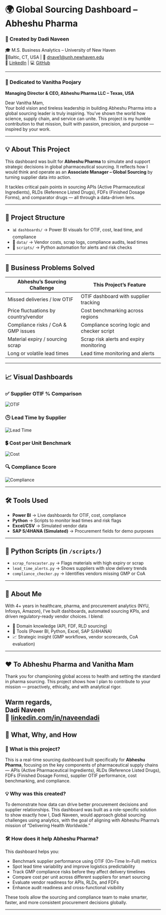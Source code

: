 # 🌍 Global Sourcing Dashboard – Abheshu Pharma

### 📌 Created by **Dadi Naveen**  
🎓 M.S. Business Analytics – University of New Haven  
📍Baltic, CT, USA | 📧 dnave1@unh.newhaven.edu  
💼 [LinkedIn](https://linkedin.com/in/naveendadi) | 💻 [GitHub](https://github.com/dadinaveen1729)

---

### 🌟 Dedicated to **Vanitha Poojary**  
**Managing Director & CEO, Abheshu Pharma LLC – Texas, USA**

Dear Vanitha Mam,  
Your bold vision and tireless leadership in building Abheshu Pharma into a global sourcing leader is truly inspiring. You’ve shown the world how science, supply chain, and service can unite. This project is my humble contribution to that mission, built with passion, precision, and purpose — inspired by your work.

---

## 💡 About This Project

This dashboard was built for **Abheshu Pharma** to simulate and support strategic decisions in global pharmaceutical sourcing. It reflects how I would think and operate as an **Associate Manager – Global Sourcing** by turning supplier data into action.

It tackles critical pain points in sourcing APIs (Active Pharmaceutical Ingredients), RLDs (Reference Listed Drugs), FDFs (Finished Dosage Forms), and comparator drugs — all through a data-driven lens.

---

## 🧩 Project Structure

- 📊 `dashboards/` → Power BI visuals for OTIF, cost, lead time, and compliance
- 🧾 `data/` → Vendor costs, scrap logs, compliance audits, lead times
- 🧠 `scripts/` → Python automation for alerts and risk checks

---

## 🎯 Business Problems Solved

| Abheshu’s Sourcing Challenge                     | This Project’s Feature                                  |
|--------------------------------------------------|---------------------------------------------------------|
| Missed deliveries / low OTIF                     | OTIF dashboard with supplier tracking                   |
| Price fluctuations by country/vendor             | Cost benchmarking across regions                        |
| Compliance risks / CoA & GMP issues              | Compliance scoring logic and checker script             |
| Material expiry / sourcing scrap                 | Scrap risk alerts and expiry monitoring                 |
| Long or volatile lead times                      | Lead time monitoring and alerts                         |

---

## 📈 Visual Dashboards

### ✅ Supplier OTIF % Comparison
![OTIF](https://raw.githubusercontent.com/dadinaveen1729/abheshu-pharma-sourcing-dashboard-by-dadi-naveen/main/dashboards/supplier_otif.png)

### 🕒 Lead Time by Supplier
![Lead Time](https://raw.githubusercontent.com/dadinaveen1729/abheshu-pharma-sourcing-dashboard-by-dadi-naveen/main/dashboards/lead_time.png)

### 💲 Cost per Unit Benchmark
![Cost](https://raw.githubusercontent.com/dadinaveen1729/abheshu-pharma-sourcing-dashboard-by-dadi-naveen/main/dashboards/cost_per_unit.png)

### 🔍 Compliance Score
![Compliance](https://raw.githubusercontent.com/dadinaveen1729/abheshu-pharma-sourcing-dashboard-by-dadi-naveen/main/dashboards/compliance_score.png)

---

## 🛠️ Tools Used

- **Power BI** → Live dashboards for OTIF, cost, compliance
- **Python** → Scripts to monitor lead times and risk flags
- **Excel/CSV** → Simulated vendor data
- **SAP S/4HANA (Simulated)** → Procurement fields for demo purposes

---

## 🧪 Python Scripts (in `/scripts/`)

- `scrap_forecaster.py` → Flags materials with high expiry or scrap
- `lead_time_alerts.py` → Shows suppliers with slow delivery trends
- `compliance_checker.py` → Identifies vendors missing GMP or CoA

---

## 👤 About Me

With 4+ years in healthcare, pharma, and procurement analytics (NYU, Infosys, Amazon), I’ve built dashboards, automated sourcing KPIs, and driven regulatory-ready vendor choices. I blend:

- 💊 Domain knowledge (API, FDF, RLD sourcing)
- 🧮 Tools (Power BI, Python, Excel, SAP S/4HANA)
- 📈 Strategic insight (GMP workflows, vendor scorecards, CoA evaluation)

---

## ❤️ To Abheshu Pharma and Vanitha Mam

Thank you for championing global access to health and setting the standard in pharma sourcing. This project shows how I plan to contribute to your mission — proactively, ethically, and with analytical rigor.

**Warm regards,**  
**Dadi Naveen**  
🔗 [linkedin.com/in/naveendadi](https://linkedin.com/in/naveendadi)
---

## 📘 What, Why, and How

### 🧪 What is this project?
This is a real-time sourcing dashboard built specifically for **Abheshu Pharma**, focusing on the key components of pharmaceutical supply chains — APIs (Active Pharmaceutical Ingredients), RLDs (Reference Listed Drugs), FDFs (Finished Dosage Forms), supplier OTIF performance, cost benchmarking, and compliance.

### 💡 Why was this created?
To demonstrate how data can drive better procurement decisions and supplier relationships. This dashboard was built as a role-specific solution to show exactly how I, Dadi Naveen, would approach global sourcing challenges using analytics, with the goal of aligning with Abheshu Pharma’s mission of “Delivering Health Worldwide.”

### 🛠️ How does it help Abheshu Pharma?
This dashboard helps you:
- Benchmark supplier performance using OTIF (On-Time In-Full) metrics
- Spot lead time variability and improve logistics predictability
- Track GMP compliance risks before they affect delivery timelines
- Compare cost per unit across different suppliers for smart sourcing
- Evaluate vendor readiness for APIs, RLDs, and FDFs
- Enhance audit readiness and cross-functional visibility

These tools allow the sourcing and compliance team to make smarter, faster, and more consistent procurement decisions globally.

---
